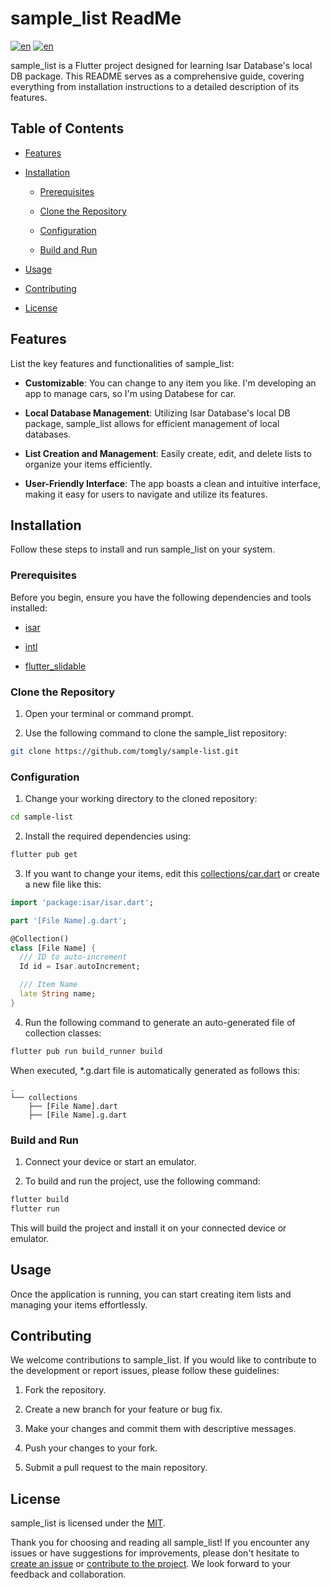 # sample_list ReadMe
[![en](https://img.shields.io/badge/lang-en-red.svg)](https://github.com/tomgly/sample_list/blob/main/README.md)
[![en](https://img.shields.io/badge/lang-ja-blue.svg)](https://github.com/tomgly/sample_list/blob/main/README.ja.md)

sample_list is a Flutter project designed for learning Isar Database's local DB package. This README serves as a comprehensive guide, covering everything from installation instructions to a detailed description of its features.

## Table of Contents

- [Features](#features)

- [Installation](#installation)

  - [Prerequisites](#prerequisites)

  - [Clone the Repository](#clone-the-repository)

  - [Configuration](#configuration)

  - [Build and Run](#build-and-run)

- [Usage](#usage)

- [Contributing](#contributing)

- [License](#license)

## Features

List the key features and functionalities of sample_list:

- **Customizable**: You can change to any item you like. I'm developing an app to manage cars, so I'm using Databese for car.

- **Local Database Management**: Utilizing Isar Database's local DB package, sample_list allows for efficient management of local databases.

- **List Creation and Management**: Easily create, edit, and delete lists to organize your items efficiently.

- **User-Friendly Interface**: The app boasts a clean and intuitive interface, making it easy for users to navigate and utilize its features.

## Installation

Follow these steps to install and run sample_list on your system.

### Prerequisites

Before you begin, ensure you have the following dependencies and tools installed:

- [isar](https://pub.dev/packages/isar)

- [intl](https://pub.dev/packages/intl)

- [flutter_slidable](https://pub.dev/packages/flutter_slidable)

### Clone the Repository

1. Open your terminal or command prompt.

2. Use the following command to clone the sample_list repository:

```bash
git clone https://github.com/tomgly/sample-list.git
```

### Configuration

1. Change your working directory to the cloned repository:

```bash
cd sample-list
```

2. Install the required dependencies using:

```bash
flutter pub get
```

3. If you want to change your items, edit this [collections/car.dart](lib/collections/car.dart) or create a new file like this:

```dart
import 'package:isar/isar.dart';

part '[File Name].g.dart';

@Collection()
class [File Name] {
  /// ID to auto-increment
  Id id = Isar.autoIncrement;

  /// Item Name
  late String name;
}
```

4. Run the following command to generate an auto-generated file of collection classes:

```bash
flutter pub run build_runner build
```

When executed, *.g.dart file is automatically generated as follows this:

```
.
└── collections
    ├── [File Name].dart
    ├── [File Name].g.dart
```


### Build and Run

1. Connect your device or start an emulator.

2. To build and run the project, use the following command:

```bash
flutter build
flutter run
```

This will build the project and install it on your connected device or emulator.

## Usage

Once the application is running, you can start creating item lists and managing your items effortlessly.

## Contributing

We welcome contributions to sample_list. If you would like to contribute to the development or report issues, please follow these guidelines:

1. Fork the repository.

2. Create a new branch for your feature or bug fix.

3. Make your changes and commit them with descriptive messages.

4. Push your changes to your fork.

5. Submit a pull request to the main repository.

## License

sample_list is licensed under the [MIT](LICENSE).

Thank you for choosing and reading all sample_list! If you encounter any issues or have suggestions for improvements, please don't hesitate to [create an issue](https://github.com/tomgly/sample_list/issues) or [contribute to the project](#contributing). We look forward to your feedback and collaboration.